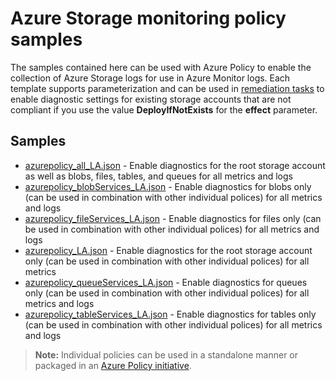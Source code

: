 # Azure Storage monitoring policy samples

The samples contained here can be used with Azure Policy to enable the collection of Azure Storage logs for use in Azure Monitor logs. Each template supports parameterization and can be used in [remediation tasks](https://docs.microsoft.com/azure/governance/policy/how-to/remediate-resources) to enable diagnostic settings for existing storage accounts that are not compliant if you use the value **DeployIfNotExists** for the **effect** parameter.

## Samples

* [azurepolicy_all_LA.json](azurepolicy_all_LA.json) - Enable diagnostics for the root storage account as well as blobs, files, tables, and queues for all metrics and logs
* [azurepolicy_blobServices_LA.json](azurepolicy_blobServices_LA.json) - Enable diagnostics for blobs only (can be used in combination with other individual polices) for all metrics and logs
* [azurepolicy_fileServices_LA.json](azurepolicy_fileServices_LA.json) - Enable diagnostics for files only (can be used in combination with other individual polices) for all metrics and logs
* [azurepolicy_LA.json](azurepolicy_LA.json) - Enable diagnostics for the root storage account only (can be used in combination with other individual polices) for all metrics
* [azurepolicy_queueServices_LA.json](azurepolicy_queueServices_LA.json) - Enable diagnostics for queues only (can be used in combination with other individual polices) for all metrics and logs
* [azurepolicy_tableServices_LA.json](azurepolicy_tableServices_LA.json) - Enable diagnostics for tables only (can be used in combination with other individual polices) for all metrics and logs

> **Note:** Individual policies can be used in a standalone manner or packaged in an [Azure Policy initiative](https://docs.microsoft.com/azure/governance/policy/concepts/initiative-definition-structure).
